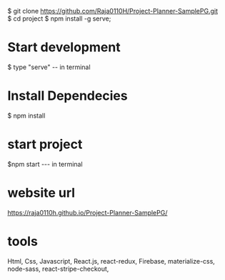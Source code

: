 
$ git clone https://github.com/Raja0110H/Project-Planner-SamplePG.git        
$ cd project 
$ npm install -g serve;  
# Start development
$ type "serve" -- in terminal 


# Install  Dependecies

$ npm install

# start project 
$npm start --- in terminal
  
# website url  
https://raja0110h.github.io/Project-Planner-SamplePG/

# tools

Html,
Css,
Javascript,
React.js,
react-redux,
Firebase,
materialize-css,
node-sass, 
react-stripe-checkout,
